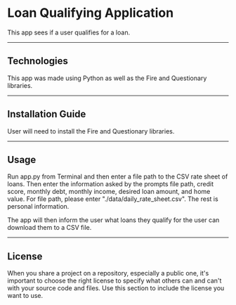 # Loan Qualifying Application

This app sees if a user qualifies for a loan.

---

## Technologies

This app was made using Python as well as the Fire and Questionary libraries.

---

## Installation Guide

User will need to install the Fire and Questionary libraries.

---

## Usage

Run app.py from Terminal and then enter a file path to the CSV rate sheet of loans. Then enter the information asked by the prompts file path, credit score, monthly debt, monthly income, desired loan amount, and home value. For file path, please enter "./data/daily_rate_sheet.csv". The rest is personal information.

The app will then inform the user what loans they qualify for the user can download them to a CSV file.

---

## License

When you share a project on a repository, especially a public one, it's important to choose the right license to specify what others can and can't with your source code and files. Use this section to include the license you want to use.
